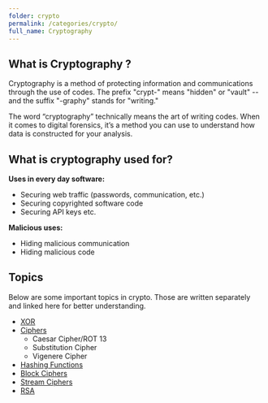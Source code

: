 ```yaml
---
folder: crypto
permalink: /categories/crypto/
full_name: Cryptography
---
```


## What is Cryptography ?

Cryptography is a method of protecting information and communications through the use of codes. The prefix "crypt-" means "hidden" or "vault" -- and the suffix "-graphy" stands for "writing."

The word “cryptography” technically means the art of writing codes. When it comes to digital forensics, it’s a method you can use to understand how data is constructed for your analysis.

## What is cryptography used for?

**Uses in every day software:**
- Securing web traffic (passwords, communication, etc.)
- Securing copyrighted software code
- Securing API keys etc.

**Malicious uses:**
- Hiding malicious communication
- Hiding malicious code

## Topics

Below are some important topics in crypto. Those are written separately and linked here for better understanding.

- [XOR](/sub-categories/xor)
- [Ciphers](/sub-categories/ciphers)
  - Caesar Cipher/ROT 13
  - Substitution Cipher
  - Vigenere Cipher
- [Hashing Functions](/sub-categories/hashing-functions)
- [Block Ciphers](https://ctf101.org/cryptography/what-are-block-ciphers/)
- [Stream Ciphers](https://ctf101.org/cryptography/what-are-stream-ciphers/)
- [RSA](https://ctf101.org/cryptography/what-is-rsa/)
